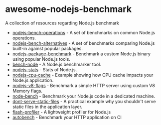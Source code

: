 # awesome-nodejs-benchmark

A collection of resources regarding Node.js benchmark

* [nodejs-bench-operations](https://github.com/RafaelGSS/nodejs-bench-operations) - A set of benchmarks on common Node.js operations.
* [nodejs-bench-alternatives](https://github.com/RafaelGSS/nodejs-bench-alternatives) - A set of benchmarks comparing Node.js built-in against popular packages.
* [nodejs-package-benchmark](https://github.com/nodesource/nodejs-package-benchmark) - Benchmark a custom Node.js binary using popular Node.js tools.
* [bench-node](https://github.com/RafaelGSS/bench-node) - A Node.js benchmarker tool.
* [nodejs-stats](https://github.com/RafaelGSS/nodejs-stats) - Stats of Node.js.
* [nodejs-cpu-cache](https://github.com/RafaelGSS/nodejs-cpu-cache) - Example showing how CPU cache impacts your Node.js application.
* [nodejs-v8-flags](https://github.com/RafaelGSS/nodejs-v8-flags) - Benchmark a simple HTTP server using custom V8 Memory flags.
* [node-bench](https://github.com/RafaelGSS/node-bench-backend) - Benchmark your Node.js code in a dedicated machine.
* [dont-serve-static-files](https://github.com/RafaelGSS/dont-serve-static-files) - A practical example why you shouldn't serve static files in the application layer.
* [flash-profiler](https://github.com/RafaelGSS/flash-profiler) - A lightweight profiler for Node.js
* [autobench](https://github.com/RafaelGSS/autobench) - Benchmark your HTTP application on CI
